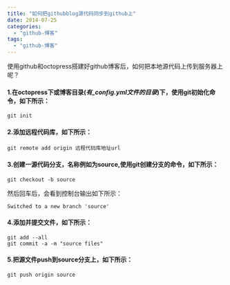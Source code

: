 ```yaml
---
title: "如何把githubblog源代码同步到github上"
date: 2014-07-25
categories:
  - "github-博客"
tags:
  - "github-博客"
---
```

<!--more-->

使用github和octopress搭建好github博客后，如何把本地源代码上传到服务器上呢？

<!--more-->

#### 1.在octopress下或博客目录(***有_config.yml文件的目录***)下，使用git初始化命令，如下所示：
```
git init
```

#### 2.添加远程代码库，如下所示：
```
git remote add origin 远程代码库地址url
```
#### 3.创建一源代码分支，名称例如为source,使用git创建分支的命令，如下所示：
```
git checkout -b source
```
然后回车后，会看到控制台输出如下所示：

```
Switched to a new branch 'source'
```

#### 4.添加并提交文件，如下所示：
```
git add --all
git commit -a -m "source files"
```

#### 5.把源文件push到source分支上，如下所示：
```
git push origin source
```